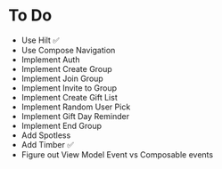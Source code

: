 <h1>To Do</h1>
<ul>
    <li>Use Hilt ✅</li>
    <li>Use Compose Navigation</li>
    <li>Implement Auth</li>
    <li>Implement Create Group</li>
    <li>Implement Join Group</li>
    <li>Implement Invite to Group</li>
    <li>Implement Create Gift List</li>
    <li>Implement Random User Pick</li>
    <li>Implement Gift Day Reminder</li>
    <li>Implement End Group</li>
    <li>Add Spotless</li>
    <li>Add Timber ✅</li>
    <li>Figure out View Model Event vs Composable events</li>
</ul>